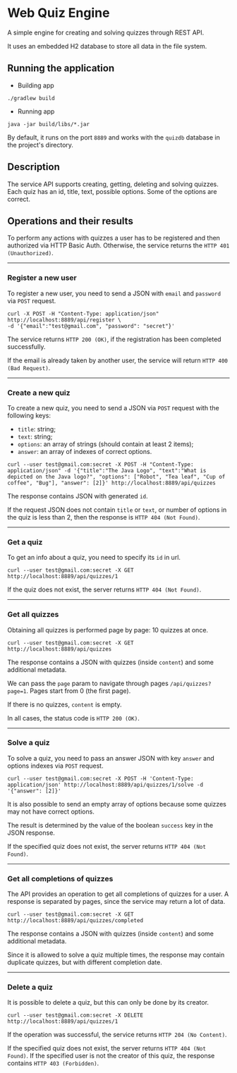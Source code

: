 # Web Quiz Engine

A simple engine for creating and solving quizzes through REST API.

It uses an embedded H2 database to store all data in the file system.

## Running the application

- Building app
```
./gradlew build
```

- Running app
```
java -jar build/libs/*.jar
```

By default, it runs on the port `8889` and works with the `quizdb` database in the project's directory.

## Description

The service API supports creating, getting, deleting and solving quizzes.
Each quiz has an id, title, text, possible options. Some of the options are correct.

## Operations and their results

To perform any actions with quizzes a user has to be registered and then authorized via HTTP Basic Auth.
Otherwise, the service returns the `HTTP 401 (Unauthorized)`.

---

### Register a new user

To register a new user, you need to send a JSON with `email` and `password` via `POST` request.

```
curl -X POST -H "Content-Type: application/json" http://localhost:8889/api/register \
-d '{"email":"test@gmail.com", "password": "secret"}'
```

The service returns `HTTP 200 (OK)`, if the registration has been completed successfully.

If the email is already taken by another user, the service will return `HTTP 400 (Bad Request)`.

---

### Create a new quiz

To create a new quiz, you need to send a JSON via `POST` request with the following keys: 
- `title`: string;
- `text`: string;
- `options`: an array of strings (should contain at least 2 items); 
- `answer`: an array of indexes of correct options.

```
curl --user test@gmail.com:secret -X POST -H "Content-Type: application/json" -d '{"title":"The Java Logo", "text":"What is depicted on the Java logo?", "options": ["Robot", "Tea leaf", "Cup of coffee", "Bug"], "answer": [2]}' http://localhost:8889/api/quizzes
```

The response contains JSON with generated `id`.

If the request JSON does not contain `title` or `text`, or number of options in the quiz is less than 2, then the response is `HTTP 404 (Not Found)`.

---

### Get a quiz

To get an info about a quiz, you need to specify its `id` in url.

```
curl --user test@gmail.com:secret -X GET http://localhost:8889/api/quizzes/1
```

If the quiz does not exist, the server returns `HTTP 404 (Not Found)`.

---

### Get all quizzes

Obtaining all quizzes is performed page by page: 10 quizzes at once.

```
curl --user test@gmail.com:secret -X GET http://localhost:8889/api/quizzes
```

The response contains a JSON with quizzes (inside `content`) and some additional metadata.

We can pass the `page` param to navigate through pages `/api/quizzes?page=1`. 
Pages start from 0 (the first page).

If there is no quizzes, `content` is empty.

In all cases, the status code is `HTTP 200 (OK)`.

---

### Solve a quiz

To solve a quiz, you need to pass an answer JSON with key `answer` and options indexes via `POST` request.

```
curl --user test@gmail.com:secret -X POST -H 'Content-Type: application/json' http://localhost:8889/api/quizzes/1/solve -d '{"answer": [2]}'
```

It is also possible to send an empty array of options because some quizzes may not have correct options.

The result is determined by the value of the boolean `success` key in the JSON response.

If the specified quiz does not exist, the server returns `HTTP 404 (Not Found)`.

---

### Get all completions of quizzes

The API provides an operation to get all completions of quizzes for a user.
A response is separated by pages, since the service may return a lot of data.

```
curl --user test@gmail.com:secret -X GET  http://localhost:8889/api/quizzes/completed
```

The response contains a JSON with quizzes (inside `content`) and some additional metadata.

Since it is allowed to solve a quiz multiple times, the response may contain duplicate quizzes, 
but with different completion date.

---

### Delete a quiz

It is possible to delete a quiz, but this can only be done by its creator.

```
curl --user test@gmail.com:secret -X DELETE  http://localhost:8889/api/quizzes/1
```

If the operation was successful, the service returns `HTTP 204 (No Content)`.

If the specified quiz does not exist, the server returns `HTTP 404 (Not Found)`.
If the specified user is not the creator of this quiz, the response contains `HTTP 403 (Forbidden)`.

